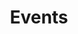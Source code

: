 ---
title: "Events"
draft: false
# page title background image
bg_image: "images/backgrounds/page-title.jpg"
# meta description
description : "Explore the calendar of forthcoming events"
---